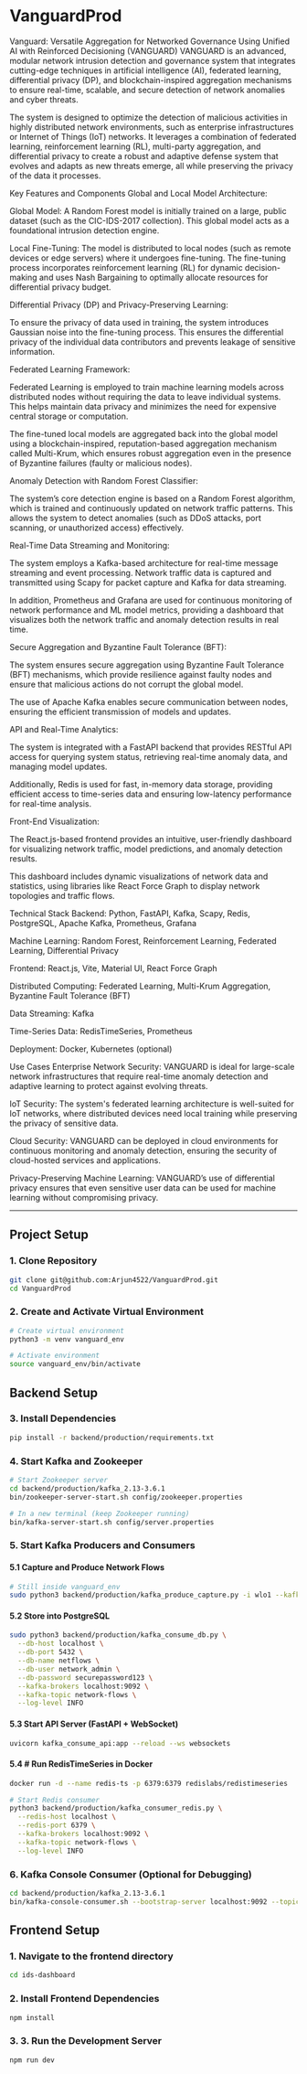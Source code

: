 # VanguardProd

Vanguard: Versatile Aggregation for Networked Governance Using Unified AI with Reinforced Decisioning (VANGUARD)
VANGUARD is an advanced, modular network intrusion detection and governance system that integrates cutting-edge techniques in artificial intelligence (AI), federated learning, differential privacy (DP), and blockchain-inspired aggregation mechanisms to ensure real-time, scalable, and secure detection of network anomalies and cyber threats.

The system is designed to optimize the detection of malicious activities in highly distributed network environments, such as enterprise infrastructures or Internet of Things (IoT) networks. It leverages a combination of federated learning, reinforcement learning (RL), multi-party aggregation, and differential privacy to create a robust and adaptive defense system that evolves and adapts as new threats emerge, all while preserving the privacy of the data it processes.

Key Features and Components
Global and Local Model Architecture:

Global Model: A Random Forest model is initially trained on a large, public dataset (such as the CIC-IDS-2017 collection). This global model acts as a foundational intrusion detection engine.

Local Fine-Tuning: The model is distributed to local nodes (such as remote devices or edge servers) where it undergoes fine-tuning. The fine-tuning process incorporates reinforcement learning (RL) for dynamic decision-making and uses Nash Bargaining to optimally allocate resources for differential privacy budget.

Differential Privacy (DP) and Privacy-Preserving Learning:

To ensure the privacy of data used in training, the system introduces Gaussian noise into the fine-tuning process. This ensures the differential privacy of the individual data contributors and prevents leakage of sensitive information.

Federated Learning Framework:

Federated Learning is employed to train machine learning models across distributed nodes without requiring the data to leave individual systems. This helps maintain data privacy and minimizes the need for expensive central storage or computation.

The fine-tuned local models are aggregated back into the global model using a blockchain-inspired, reputation-based aggregation mechanism called Multi-Krum, which ensures robust aggregation even in the presence of Byzantine failures (faulty or malicious nodes).

Anomaly Detection with Random Forest Classifier:

The system’s core detection engine is based on a Random Forest algorithm, which is trained and continuously updated on network traffic patterns. This allows the system to detect anomalies (such as DDoS attacks, port scanning, or unauthorized access) effectively.

Real-Time Data Streaming and Monitoring:

The system employs a Kafka-based architecture for real-time message streaming and event processing. Network traffic data is captured and transmitted using Scapy for packet capture and Kafka for data streaming.

In addition, Prometheus and Grafana are used for continuous monitoring of network performance and ML model metrics, providing a dashboard that visualizes both the network traffic and anomaly detection results in real time.

Secure Aggregation and Byzantine Fault Tolerance (BFT):

The system ensures secure aggregation using Byzantine Fault Tolerance (BFT) mechanisms, which provide resilience against faulty nodes and ensure that malicious actions do not corrupt the global model.

The use of Apache Kafka enables secure communication between nodes, ensuring the efficient transmission of models and updates.

API and Real-Time Analytics:

The system is integrated with a FastAPI backend that provides RESTful API access for querying system status, retrieving real-time anomaly data, and managing model updates.

Additionally, Redis is used for fast, in-memory data storage, providing efficient access to time-series data and ensuring low-latency performance for real-time analysis.

Front-End Visualization:

The React.js-based frontend provides an intuitive, user-friendly dashboard for visualizing network traffic, model predictions, and anomaly detection results.

This dashboard includes dynamic visualizations of network data and statistics, using libraries like React Force Graph to display network topologies and traffic flows.

Technical Stack
Backend: Python, FastAPI, Kafka, Scapy, Redis, PostgreSQL, Apache Kafka, Prometheus, Grafana

Machine Learning: Random Forest, Reinforcement Learning, Federated Learning, Differential Privacy

Frontend: React.js, Vite, Material UI, React Force Graph

Distributed Computing: Federated Learning, Multi-Krum Aggregation, Byzantine Fault Tolerance (BFT)

Data Streaming: Kafka

Time-Series Data: RedisTimeSeries, Prometheus

Deployment: Docker, Kubernetes (optional)

Use Cases
Enterprise Network Security: VANGUARD is ideal for large-scale network infrastructures that require real-time anomaly detection and adaptive learning to protect against evolving threats.

IoT Security: The system's federated learning architecture is well-suited for IoT networks, where distributed devices need local training while preserving the privacy of sensitive data.

Cloud Security: VANGUARD can be deployed in cloud environments for continuous monitoring and anomaly detection, ensuring the security of cloud-hosted services and applications.

Privacy-Preserving Machine Learning: VANGUARD’s use of differential privacy ensures that even sensitive user data can be used for machine learning without compromising privacy.

---

## Project Setup

### 1. Clone Repository

```bash
git clone git@github.com:Arjun4522/VanguardProd.git
cd VanguardProd
```
### 2. Create and Activate Virtual Environment

```bash
# Create virtual environment
python3 -m venv vanguard_env

# Activate environment
source vanguard_env/bin/activate
```
## Backend Setup

### 3. Install Dependencies
```bash
pip install -r backend/production/requirements.txt
```
### 4. Start Kafka and Zookeeper
```bash
# Start Zookeeper server
cd backend/production/kafka_2.13-3.6.1
bin/zookeeper-server-start.sh config/zookeeper.properties

# In a new terminal (keep Zookeeper running)
bin/kafka-server-start.sh config/server.properties
```
### 5. Start Kafka Producers and Consumers
#### 5.1 Capture and Produce Network Flows
```bash
# Still inside vanguard_env
sudo python3 backend/production/kafka_produce_capture.py -i wlo1 --kafka-brokers "localhost:9092" --kafka-topic "network-flows" --log-level INFO
```
#### 5.2 Store into PostgreSQL
```bash
sudo python3 backend/production/kafka_consume_db.py \
  --db-host localhost \
  --db-port 5432 \
  --db-name netflows \
  --db-user network_admin \
  --db-password securepassword123 \
  --kafka-brokers localhost:9092 \
  --kafka-topic network-flows \
  --log-level INFO
```
#### 5.3 Start API Server (FastAPI + WebSocket)
```bash
uvicorn kafka_consume_api:app --reload --ws websockets
```
#### 5.4 # Run RedisTimeSeries in Docker
```bash
docker run -d --name redis-ts -p 6379:6379 redislabs/redistimeseries

# Start Redis consumer
python3 backend/production/kafka_consumer_redis.py \
  --redis-host localhost \
  --redis-port 6379 \
  --kafka-brokers localhost:9092 \
  --kafka-topic network-flows \
  --log-level INFO
```

### 6. Kafka Console Consumer (Optional for Debugging)
```bash
cd backend/production/kafka_2.13-3.6.1
bin/kafka-console-consumer.sh --bootstrap-server localhost:9092 --topic network-flows --from-beginning
```

## Frontend Setup

### 1. Navigate to the frontend directory
```bash
cd ids-dashboard
```
### 2. Install Frontend Dependencies
```bash
npm install
```
### 3. 3. Run the Development Server
```bash
npm run dev
```

